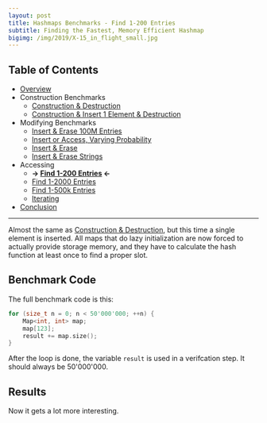 ```yaml
---
layout: post
title: Hashmaps Benchmarks - Find 1-200 Entries
subtitle: Finding the Fastest, Memory Efficient Hashmap
bigimg: /img/2019/X-15_in_flight_small.jpg
---
```


## Table of Contents

* [Overview](/2019/04/01/hashmap-benchmarks-01-overview/)
* Construction Benchmarks
   * [Construction & Destruction](/2019/04/01/hashmap-benchmarks-02-result-CtorDtorEmptyMap/)
   * [Construction & Insert 1 Element & Destruction](/2019/04/01/hashmap-benchmarks-02-result-CtorDtorSingleEntryMap/)
* Modifying Benchmarks
   * [Insert & Erase 100M Entries](/2019/04/01/hashmap-benchmarks-02-result-InsertHugeInt/)
   * [Insert or Access, Varying Probability](/2019/04/01/hashmap-benchmarks-02-result-RandomDistinct2/)
   * [Insert & Erase](/2019/04/01/hashmap-benchmarks-02-result-RandomInsertErase/)
   * [Insert & Erase Strings](/2019/04/01/hashmap-benchmarks-02-result-RandomInsertEraseStrings/)
* Accessing
   * **&rarr; [Find 1-200 Entries](/2019/04/01/hashmap-benchmarks-02-result-RandomFind_200/) &larr;**
   * [Find 1-2000 Entries](/2019/04/01/hashmap-benchmarks-02-result-RandomFind_2000/)
   * [Find 1-500k Entries](/2019/04/01/hashmap-benchmarks-02-result-RandomFind_500000/)
   * [Iterating](/2019/04/01/hashmap-benchmarks-02-result-IterateIntegers/)
* [Conclusion](/2019/04/01/hashmap-benchmarks-03-conclusion/)

----

Almost the same as [Construction & Destruction](/2019/04/01/hashmap-benchmarks-CtorDtorEmptyMap/), but this time a single element is inserted. All maps that do lazy initialization are now forced to actually provide storage memory, and they have to calculate the hash function at least once to find a proper slot.

## Benchmark Code

The full benchmark code is this: 

```cpp
for (size_t n = 0; n < 50'000'000; ++n) {
    Map<int, int> map;
    map[123];
    result += map.size();
}
```

After the loop is done, the variable `result` is used in a verifcation step. It should always be 50'000'000.

## Results

Now it gets a lot more interesting.

<script src="https://cdn.plot.ly/plotly-latest.min.js"></script>
<div id="id_54e74987" style="height:250em"></div>
<script>
    var colors = Plotly.d3.scale.category10().range();
    var m0y = [ "std::unordered_map", "boost::unordered_map", "eastl::hash_map", "folly::F14NodeMap", "folly::F14ValueMap", "spp::sparse_hash_map", "phmap::<br>parallel_flat_hash_map", "phmap::<br>parallel_node_hash_map", "robin_hood::<br>unordered_flat_map", "tsl::sparse_map", "robin_hood::<br>unordered_node_map", "phmap::flat_hash_map", "absl::flat_hash_map", "absl::node_hash_map", "phmap::node_hash_map", "ska::bytell_hash_map", "tsl::hopscotch_map", "boost::multi_index::<br>hashed_unique", "tsl::robin_map", "<b>emilib1::HashMap</b>"];
    var m1y = [ "std::unordered_map", "boost::unordered_map", "eastl::hash_map", "folly::F14NodeMap", "folly::F14ValueMap", "spp::sparse_hash_map", "phmap::<br>parallel_node_hash_map", "phmap::<br>parallel_flat_hash_map", "robin_hood::<br>unordered_node_map", "robin_hood::<br>unordered_flat_map", "phmap::flat_hash_map", "absl::flat_hash_map", "absl::node_hash_map", "tsl::sparse_map", "phmap::node_hash_map", "ska::bytell_hash_map", "tsl::hopscotch_map", "boost::multi_index::<br>hashed_unique", "emilib1::HashMap", "<b>tsl::robin_map</b>"];
    var m2y = [ "std::unordered_map", "boost::unordered_map", "eastl::hash_map", "folly::F14ValueMap", "folly::F14NodeMap", "spp::sparse_hash_map", "phmap::<br>parallel_flat_hash_map", "phmap::<br>parallel_node_hash_map", "phmap::flat_hash_map", "absl::flat_hash_map", "phmap::node_hash_map", "absl::node_hash_map", "tsl::sparse_map", "ska::bytell_hash_map", "robin_hood::<br>unordered_flat_map", "robin_hood::<br>unordered_node_map", "boost::multi_index::<br>hashed_unique", "tsl::hopscotch_map", "emilib1::HashMap", "<b>tsl::robin_map</b>"];
    var m3y = [ "std::unordered_map", "folly::F14ValueMap", "folly::F14NodeMap", "boost::unordered_map", "eastl::hash_map", "spp::sparse_hash_map", "phmap::<br>parallel_flat_hash_map", "phmap::<br>parallel_node_hash_map", "tsl::sparse_map", "phmap::node_hash_map", "absl::node_hash_map", "absl::flat_hash_map", "phmap::flat_hash_map", "ska::bytell_hash_map", "robin_hood::<br>unordered_node_map", "robin_hood::<br>unordered_flat_map", "boost::multi_index::<br>hashed_unique", "tsl::hopscotch_map", "emilib1::HashMap", "<b>tsl::robin_map</b>"];
    var m4y = [ "spp::sparse_hash_map", "robin_hood::<br>unordered_node_map", "robin_hood::<br>unordered_flat_map", "emilib1::HashMap", "tsl::sparse_map", "tsl::robin_map", "phmap::<br>parallel_flat_hash_map", "phmap::flat_hash_map", "absl::flat_hash_map", "phmap::<br>parallel_node_hash_map", "phmap::node_hash_map", "absl::node_hash_map", "tsl::hopscotch_map", "std::unordered_map", "boost::unordered_map", "eastl::hash_map", "folly::F14NodeMap", "folly::F14ValueMap", "boost::multi_index::<br>hashed_unique", "<b>ska::bytell_hash_map</b>"];
    var measurement_names = [ "0% success, 0x00000000ffffffff", "0% success, 0xffffffff00000000", "25% success, 0x00000000ffffffff", "25% success, 0xffffffff00000000", "50% success, 0x00000000ffffffff", "50% success, 0xffffffff00000000", "75% success, 0x00000000ffffffff", "75% success, 0xffffffff00000000", "100% success, 0x00000000ffffffff", "100% success, 0xffffffff00000000" ];

    var data = [
        { x: [ 1.57525e-08, 1.0776099999999999e-08, 9.717605000000001e-09, 5.988055e-09, 6.059755000000001e-09, 8.80018e-09, 5.46702e-09, 5.23682e-09, 4.703215e-09, 4.16854e-09, 4.665635e-09, 3.694245e-09, 3.628215e-09, 3.751605e-09, 3.74728e-09, 3.2460150000000004e-09, 3.344435e-09, 3.5085100000000003e-09, 2.909805e-09, 2.46405e-09 ],
          y: m0y, name: measurement_names[0] + ' (robin_hood::hash)', type: 'bar', orientation: 'h', yaxis: 'y', marker: { color: colors[0], },
        },
        { x: [ 1.5544600000000003e-08, 1.07269e-08, 9.693330000000002e-09, 5.935580000000001e-09, 5.99056e-09, 8.978805e-09, 5.415535e-09, 5.293095e-09, 4.61866e-09, 4.195985e-09, 4.639655000000001e-09, 3.58393e-09, 3.5660600000000004e-09, 3.7502700000000005e-09, 3.6996150000000006e-09, 3.21719e-09, 3.3445200000000004e-09, 3.45474e-09, 2.8647900000000004e-09, 2.4264300000000003e-09 ],
          y: m0y, name: measurement_names[1] + ' (robin_hood::hash)', type: 'bar', orientation: 'h', yaxis: 'y', marker: { color: colors[1], },
        },
        { x: [ 1.4309900000000002e-08, 1.077785e-08, 9.874715000000001e-09, 7.608145000000001e-09, 7.462230000000001e-09, 8.159805e-09, 5.672220000000001e-09, 5.49352e-09, 4.1177e-09, 3.899795e-09, 4.066715000000001e-09, 3.6495000000000003e-09, 3.5963750000000004e-09, 3.61525e-09, 3.64285e-09, 3.3402200000000003e-09, 3.4867450000000002e-09, 3.518505e-09, 2.942205e-09, 2.5947e-09 ],
          y: m0y, name: measurement_names[2] + ' (robin_hood::hash)', type: 'bar', orientation: 'h', yaxis: 'y', marker: { color: colors[2], },
        },
        { x: [ 1.4812150000000002e-08, 1.07434e-08, 9.920045e-09, 7.3867050000000005e-09, 7.312990000000001e-09, 8.171750000000002e-09, 5.655155e-09, 5.55834e-09, 4.103775000000001e-09, 3.97236e-09, 4.035875e-09, 3.6253050000000002e-09, 3.5997750000000002e-09, 3.624575e-09, 3.580915e-09, 3.6778950000000004e-09, 3.302305e-09, 3.5135750000000002e-09, 2.9587800000000004e-09, 2.552985e-09 ],
          y: m0y, name: measurement_names[3] + ' (robin_hood::hash)', type: 'bar', orientation: 'h', yaxis: 'y', marker: { color: colors[3], },
        },
        { x: [ 1.35161e-08, 1.0429350000000001e-08, 9.85559e-09, 8.973390000000002e-09, 8.77233e-09, 7.158380000000001e-09, 5.6365650000000006e-09, 5.56176e-09, 3.88989e-09, 3.8388650000000005e-09, 3.6565600000000005e-09, 3.84739e-09, 3.79883e-09, 3.76577e-09, 3.768155e-09, 3.589e-09, 3.6864450000000003e-09, 3.49424e-09, 2.99453e-09, 2.801325e-09 ],
          y: m0y, name: measurement_names[4] + ' (robin_hood::hash)', type: 'bar', orientation: 'h', yaxis: 'y', marker: { color: colors[4], },
        },
        { x: [ 1.3693500000000001e-08, 1.039645e-08, 9.828190000000001e-09, 8.933825e-09, 8.7146e-09, 7.215305000000001e-09, 5.787925e-09, 5.703385e-09, 3.8909500000000005e-09, 3.936245e-09, 3.6311950000000005e-09, 3.791575e-09, 3.7908750000000005e-09, 3.7199950000000004e-09, 3.73757e-09, 3.8677849999999996e-09, 3.765420000000001e-09, 3.4927250000000003e-09, 3.0883800000000005e-09, 2.8207700000000004e-09 ],
          y: m0y, name: measurement_names[5] + ' (robin_hood::hash)', type: 'bar', orientation: 'h', yaxis: 'y', marker: { color: colors[5], },
        },
        { x: [ 1.2977250000000001e-08, 1.07862e-08, 9.97345e-09, 1.09125e-08, 1.061355e-08, 7.0221e-09, 5.758140000000001e-09, 5.7021950000000005e-09, 3.733645e-09, 3.7723e-09, 3.6309400000000003e-09, 3.993685e-09, 3.9847e-09, 3.8483650000000005e-09, 3.8521e-09, 3.845995e-09, 3.81311e-09, 3.548995e-09, 2.984065e-09, 2.78922e-09 ],
          y: m0y, name: measurement_names[6] + ' (robin_hood::hash)', type: 'bar', orientation: 'h', yaxis: 'y', marker: { color: colors[6], },
        },
        { x: [ 1.33058e-08, 1.070545e-08, 9.935375e-09, 1.1093650000000001e-08, 1.0877300000000002e-08, 7.26097e-09, 5.993280000000001e-09, 5.840590000000001e-09, 3.910695e-09, 4.00384e-09, 3.781235e-09, 3.945155e-09, 3.96862e-09, 3.829645e-09, 3.842260000000001e-09, 4.042755e-09, 4.304285e-09, 3.50039e-09, 3.1926200000000005e-09, 2.86456e-09 ],
          y: m0y, name: measurement_names[7] + ' (robin_hood::hash)', type: 'bar', orientation: 'h', yaxis: 'y', marker: { color: colors[7], },
        },
        { x: [ 1.26227e-08, 1.07665e-08, 9.909599999999999e-09, 1.3118900000000001e-08, 1.27434e-08, 6.9124e-09, 6.06476e-09, 5.996830000000001e-09, 3.655535e-09, 4.172435000000001e-09, 3.4807250000000003e-09, 4.31642e-09, 4.268345e-09, 4.14813e-09, 4.118020000000001e-09, 4.05983e-09, 3.916485e-09, 3.68379e-09, 3.1509150000000006e-09, 2.9910550000000003e-09 ],
          y: m0y, name: measurement_names[8] + ' (robin_hood::hash)', type: 'bar', orientation: 'h', yaxis: 'y', marker: { color: colors[8], },
        },
        { x: [ 1.28248e-08, 1.07025e-08, 9.901185e-09, 1.2731150000000001e-08, 1.2287599999999999e-08, 7.373455e-09, 6.130755e-09, 5.989010000000001e-09, 3.75387e-09, 4.28732e-09, 3.5558500000000003e-09, 4.3073800000000005e-09, 4.2864550000000006e-09, 4.147065e-09, 4.1159850000000004e-09, 4.2443e-09, 3.95059e-09, 3.6605950000000004e-09, 3.217465e-09, 3.0181e-09 ],
          y: m0y, name: measurement_names[9] + ' (robin_hood::hash)', type: 'bar', orientation: 'h', yaxis: 'y', marker: { color: colors[9], },
            textposition: 'outside',
            text: [ "13.9ns avg<br>0.0MB", "10.7ns avg<br>0.0MB", "9.86ns avg<br>0.0MB", "9.27ns avg<br>0.0MB", "9.08ns avg<br>0.0MB", "7.71ns avg<br>0.0MB", "5.76ns avg<br>0.0MB", "5.64ns avg<br>0.0MB", "4.04ns avg<br>0.0MB", "4.02ns avg<br>0.0MB", "3.91ns avg<br>0.0MB", "3.88ns avg<br>0.0MB", "3.85ns avg<br>0.0MB", "3.82ns avg<br>0.0MB", "3.81ns avg<br>0.0MB", "3.71ns avg<br>0.0MB", "3.69ns avg<br>0.0MB", "3.54ns avg<br>0.0MB", "3.03ns avg<br>0.0MB", "<b>2.73ns avg<br>0.0MB</b>" ],
        },
        { x: [ 1.576165e-08, 1.10161e-08, 9.70536e-09, 6.093965e-09, 6.130420000000001e-09, 9.054430000000001e-09, 5.68633e-09, 5.693345000000001e-09, 5.024290000000001e-09, 5.126005000000001e-09, 3.97984e-09, 4.072225000000001e-09, 4.062295e-09, 4.234015e-09, 3.988105e-09, 3.5389550000000004e-09, 3.3519700000000004e-09, 3.572715e-09, 2.6224650000000004e-09, 2.522435e-09 ],
          y: m1y, name: measurement_names[0] + ' (absl::Hash)', type: 'bar', orientation: 'h', yaxis: 'y2', marker: { color: colors[0], },
        },
        { x: [ 1.5759500000000003e-08, 1.103275e-08, 9.683625e-09, 6.0454800000000005e-09, 6.1584750000000005e-09, 8.983185000000001e-09, 5.6585150000000005e-09, 5.721175e-09, 5.033375e-09, 5.1374399999999996e-09, 3.941215e-09, 4.085345e-09, 4.1248099999999995e-09, 4.30033e-09, 3.93873e-09, 3.498765e-09, 3.25704e-09, 3.56845e-09, 2.7003e-09, 2.5606650000000005e-09 ],
          y: m1y, name: measurement_names[1] + ' (absl::Hash)', type: 'bar', orientation: 'h', yaxis: 'y2', marker: { color: colors[1], },
        },
        { x: [ 1.4320900000000001e-08, 1.097865e-08, 1.0017800000000002e-08, 7.572835000000001e-09, 7.51758e-09, 8.190365e-09, 5.854405000000001e-09, 5.88014e-09, 4.71632e-09, 4.64703e-09, 4.016505e-09, 4.040665e-09, 3.98962e-09, 4.175075e-09, 4.042125e-09, 3.6648850000000002e-09, 3.647845e-09, 3.55802e-09, 2.8216600000000004e-09, 2.59074e-09 ],
          y: m1y, name: measurement_names[2] + ' (absl::Hash)', type: 'bar', orientation: 'h', yaxis: 'y2', marker: { color: colors[2], },
        },
        { x: [ 1.4165050000000001e-08, 1.0961450000000001e-08, 1.0014400000000001e-08, 7.503970000000001e-09, 7.36909e-09, 8.349250000000001e-09, 5.965925e-09, 5.961180000000001e-09, 4.7327600000000005e-09, 4.616955e-09, 4.05749e-09, 4.06679e-09, 4.017875000000001e-09, 4.453484999999999e-09, 3.98599e-09, 3.685445e-09, 3.671765e-09, 3.566835e-09, 2.810035e-09, 2.65914e-09 ],
          y: m1y, name: measurement_names[3] + ' (absl::Hash)', type: 'bar', orientation: 'h', yaxis: 'y2', marker: { color: colors[3], },
        },
        { x: [ 1.364805e-08, 1.09379e-08, 1.01203e-08, 9.227125e-09, 9.080035e-09, 7.17557e-09, 5.9497100000000005e-09, 6.012845e-09, 4.495555000000001e-09, 4.2028000000000004e-09, 4.14397e-09, 4.1453000000000006e-09, 4.171835e-09, 3.995995e-09, 4.154765000000001e-09, 3.86214e-09, 3.528435e-09, 3.6380500000000003e-09, 2.98221e-09, 2.6526650000000006e-09 ],
          y: m1y, name: measurement_names[4] + ' (absl::Hash)', type: 'bar', orientation: 'h', yaxis: 'y2', marker: { color: colors[4], },
        },
        { x: [ 1.37369e-08, 1.09193e-08, 1.01107e-08, 9.25167e-09, 9.040340000000001e-09, 7.48378e-09, 5.9942150000000005e-09, 6.1000300000000005e-09, 4.4939850000000006e-09, 4.210970000000001e-09, 4.2868700000000005e-09, 4.1878900000000005e-09, 4.224645000000001e-09, 4.261695e-09, 4.16648e-09, 3.93671e-09, 3.8886200000000006e-09, 3.6314750000000004e-09, 3.04839e-09, 2.7395750000000002e-09 ],
          y: m1y, name: measurement_names[5] + ' (absl::Hash)', type: 'bar', orientation: 'h', yaxis: 'y2', marker: { color: colors[5], },
        },
        { x: [ 1.403125e-08, 1.074615e-08, 1.009575e-08, 1.1196650000000002e-08, 1.09381e-08, 7.14203e-09, 5.99608e-09, 6.145705e-09, 4.376045e-09, 4.273225e-09, 4.3079950000000005e-09, 4.31196e-09, 4.37429e-09, 4.031445000000001e-09, 4.2656299999999995e-09, 4.1100950000000006e-09, 4.23907e-09, 3.66418e-09, 3.10034e-09, 2.73311e-09 ],
          y: m1y, name: measurement_names[6] + ' (absl::Hash)', type: 'bar', orientation: 'h', yaxis: 'y2', marker: { color: colors[6], },
        },
        { x: [ 1.4095250000000002e-08, 1.074465e-08, 1.00957e-08, 1.12327e-08, 1.0997400000000001e-08, 7.071710000000001e-09, 6.061915000000001e-09, 6.192195000000001e-09, 4.31509e-09, 4.1628000000000006e-09, 4.3451150000000005e-09, 4.276405e-09, 4.30986e-09, 4.1703950000000005e-09, 4.21708e-09, 4.129265e-09, 4.8517750000000004e-09, 3.6387750000000006e-09, 3.138065e-09, 2.8072e-09 ],
          y: m1y, name: measurement_names[7] + ' (absl::Hash)', type: 'bar', orientation: 'h', yaxis: 'y2', marker: { color: colors[7], },
        },
        { x: [ 1.271305e-08, 1.0829150000000002e-08, 1.0166050000000001e-08, 1.3192350000000002e-08, 1.276295e-08, 7.82274e-09, 7.0411699999999996e-09, 6.448555e-09, 4.1416850000000005e-09, 4.03437e-09, 4.65389e-09, 4.617345e-09, 4.4283050000000005e-09, 4.168055000000001e-09, 4.49606e-09, 4.367920000000001e-09, 3.993365e-09, 3.872515e-09, 3.31224e-09, 2.853205e-09 ],
          y: m1y, name: measurement_names[8] + ' (absl::Hash)', type: 'bar', orientation: 'h', yaxis: 'y2', marker: { color: colors[8], },
        },
        { x: [ 1.2683000000000002e-08, 1.0824250000000002e-08, 1.0163700000000001e-08, 1.30875e-08, 1.2734700000000002e-08, 7.990640000000001e-09, 7.060615000000001e-09, 6.379935000000001e-09, 4.1724400000000005e-09, 4.064735e-09, 4.6843700000000004e-09, 4.60168e-09, 4.434445e-09, 4.31676e-09, 4.477915e-09, 4.46123e-09, 4.3899550000000005e-09, 3.9024400000000004e-09, 3.3312300000000007e-09, 2.8923950000000005e-09 ],
          y: m1y, name: measurement_names[9] + ' (absl::Hash)', type: 'bar', orientation: 'h', yaxis: 'y2', marker: { color: colors[9], },
            textposition: 'outside',
            text: [ "14.1ns avg<br>0.0MB", "10.9ns avg<br>0.0MB", "10.0ns avg<br>0.0MB", "9.44ns avg<br>0.0MB", "9.27ns avg<br>0.0MB", "7.93ns avg<br>0.0MB", "6.13ns avg<br>0.0MB", "6.05ns avg<br>0.0MB", "4.55ns avg<br>0.0MB", "4.45ns avg<br>0.0MB", "4.24ns avg<br>0.0MB", "4.24ns avg<br>0.0MB", "4.21ns avg<br>0.0MB", "4.21ns avg<br>0.0MB", "4.17ns avg<br>0.0MB", "3.93ns avg<br>0.0MB", "3.88ns avg<br>0.0MB", "3.66ns avg<br>0.0MB", "2.99ns avg<br>0.0MB", "<b>2.70ns avg<br>0.0MB</b>" ],
        },
        { x: [ 1.9417e-08, 1.1494650000000002e-08, 1.0255550000000001e-08, 6.844315e-09, 6.822420000000001e-09, 1.0048200000000001e-08, 8.125185000000001e-09, 7.661005e-09, 5.575315e-09, 5.515065e-09, 5.763185e-09, 5.713785e-09, 5.5185900000000005e-09, 4.718685e-09, 5.755975000000001e-09, 5.65265e-09, 4.7938050000000005e-09, 4.738795e-09, 3.731245000000001e-09, 3.83332e-09 ],
          y: m2y, name: measurement_names[0] + ' (folly::hasher)', type: 'bar', orientation: 'h', yaxis: 'y3', marker: { color: colors[0], },
        },
        { x: [ 1.897925e-08, 1.147105e-08, 1.02514e-08, 6.9300900000000004e-09, 6.9112150000000005e-09, 9.882840000000002e-09, 8.39696e-09, 7.762125e-09, 5.532560000000001e-09, 5.50447e-09, 5.7104600000000006e-09, 5.67686e-09, 5.629555e-09, 4.79519e-09, 5.826225e-09, 5.70299e-09, 4.789965000000001e-09, 4.788995000000001e-09, 3.766695e-09, 3.832395e-09 ],
          y: m2y, name: measurement_names[1] + ' (folly::hasher)', type: 'bar', orientation: 'h', yaxis: 'y3', marker: { color: colors[1], },
        },
        { x: [ 1.8313e-08, 1.1452100000000001e-08, 1.051115e-08, 8.371765000000002e-09, 8.316805e-09, 8.807725e-09, 7.95834e-09, 7.93459e-09, 5.737575e-09, 5.6615250000000005e-09, 5.795455e-09, 5.60591e-09, 5.3260250000000005e-09, 4.955155e-09, 5.210185e-09, 5.20207e-09, 4.863265e-09, 4.6678850000000006e-09, 3.89045e-09, 3.919640000000001e-09 ],
          y: m2y, name: measurement_names[2] + ' (folly::hasher)', type: 'bar', orientation: 'h', yaxis: 'y3', marker: { color: colors[2], },
        },
        { x: [ 1.78995e-08, 1.1494900000000003e-08, 1.0507400000000001e-08, 8.191415e-09, 8.118175e-09, 8.816815000000001e-09, 8.076445000000002e-09, 7.979935e-09, 5.711065e-09, 5.65012e-09, 5.78089e-09, 5.60212e-09, 5.5017100000000004e-09, 4.958935e-09, 5.2970400000000006e-09, 5.18132e-09, 4.9098750000000005e-09, 4.873425e-09, 3.868755000000001e-09, 3.974555e-09 ],
          y: m2y, name: measurement_names[3] + ' (folly::hasher)', type: 'bar', orientation: 'h', yaxis: 'y3', marker: { color: colors[3], },
        },
        { x: [ 1.76105e-08, 1.142105e-08, 1.0273e-08, 1.0024750000000002e-08, 9.998990000000001e-09, 8.559655000000001e-09, 8.269140000000001e-09, 8.148545e-09, 5.8607200000000004e-09, 5.863e-09, 5.905930000000001e-09, 5.71144e-09, 5.481215e-09, 5.307765000000001e-09, 5.108445e-09, 4.954535e-09, 4.93468e-09, 4.7882050000000004e-09, 4.101455000000001e-09, 4.02666e-09 ],
          y: m2y, name: measurement_names[4] + ' (folly::hasher)', type: 'bar', orientation: 'h', yaxis: 'y3', marker: { color: colors[4], },
        },
        { x: [ 1.7612450000000004e-08, 1.1481450000000002e-08, 1.029455e-08, 9.830230000000002e-09, 9.833345e-09, 8.463294999999999e-09, 8.25529e-09, 8.166190000000001e-09, 5.9346700000000006e-09, 5.947650000000001e-09, 5.948805000000001e-09, 5.795935e-09, 5.4095e-09, 5.3202349999999995e-09, 5.167700000000001e-09, 5.009530000000001e-09, 5.01005e-09, 4.754795000000001e-09, 4.02812e-09, 4.0300500000000006e-09 ],
          y: m2y, name: measurement_names[5] + ' (folly::hasher)', type: 'bar', orientation: 'h', yaxis: 'y3', marker: { color: colors[5], },
        },
        { x: [ 1.634085e-08, 1.1397049999999999e-08, 1.05655e-08, 1.188895e-08, 1.18695e-08, 8.17908e-09, 8.451120000000001e-09, 8.127255e-09, 6.044985000000001e-09, 6.041090000000001e-09, 5.839165e-09, 5.833045e-09, 5.428785e-09, 5.80333e-09, 4.917230000000001e-09, 4.844495000000001e-09, 5.020330000000001e-09, 4.95997e-09, 4.30048e-09, 4.027075e-09 ],
          y: m2y, name: measurement_names[6] + ' (folly::hasher)', type: 'bar', orientation: 'h', yaxis: 'y3', marker: { color: colors[6], },
        },
        { x: [ 1.6653350000000003e-08, 1.145025e-08, 1.05903e-08, 1.2104100000000001e-08, 1.214095e-08, 8.285505e-09, 8.505165e-09, 8.22476e-09, 6.08631e-09, 6.1037850000000005e-09, 5.873135000000001e-09, 5.88222e-09, 5.55066e-09, 5.493170000000001e-09, 5.0988150000000005e-09, 5.023155e-09, 5.0449450000000005e-09, 4.913940000000001e-09, 4.34583e-09, 4.088205000000001e-09 ],
          y: m2y, name: measurement_names[7] + ' (folly::hasher)', type: 'bar', orientation: 'h', yaxis: 'y3', marker: { color: colors[7], },
        },
        { x: [ 1.567195e-08, 1.13638e-08, 1.0645e-08, 1.4372550000000001e-08, 1.4390300000000001e-08, 8.665985000000001e-09, 8.645215000000001e-09, 8.380635e-09, 6.41142e-09, 6.4119350000000006e-09, 6.2210950000000004e-09, 6.185080000000001e-09, 5.957730000000001e-09, 5.926575000000001e-09, 4.92042e-09, 4.848595000000001e-09, 5.199255000000001e-09, 5.510555000000001e-09, 4.611515e-09, 4.13278e-09 ],
          y: m2y, name: measurement_names[8] + ' (folly::hasher)', type: 'bar', orientation: 'h', yaxis: 'y3', marker: { color: colors[8], },
        },
        { x: [ 1.59698e-08, 1.142915e-08, 1.0666800000000001e-08, 1.400305e-08, 1.399695e-08, 8.619365e-09, 8.651445e-09, 8.34081e-09, 6.479565000000001e-09, 6.451775e-09, 6.131460000000001e-09, 6.1967500000000005e-09, 5.72732e-09, 5.8388350000000005e-09, 5.1399650000000005e-09, 5.057975e-09, 5.2331200000000015e-09, 5.232425e-09, 4.581825e-09, 4.189645000000001e-09 ],
          y: m2y, name: measurement_names[9] + ' (folly::hasher)', type: 'bar', orientation: 'h', yaxis: 'y3', marker: { color: colors[9], },
            textposition: 'outside',
            text: [ "17.4ns avg<br>0.0MB", "11.4ns avg<br>0.0MB", "10.5ns avg<br>0.0MB", "10.3ns avg<br>0.0MB", "10.2ns avg<br>0.0MB", "8.83ns avg<br>0.0MB", "8.33ns avg<br>0.0MB", "8.07ns avg<br>0.0MB", "5.94ns avg<br>0.0MB", "5.92ns avg<br>0.0MB", "5.90ns avg<br>0.0MB", "5.82ns avg<br>0.0MB", "5.55ns avg<br>0.0MB", "5.31ns avg<br>0.0MB", "5.24ns avg<br>0.0MB", "5.15ns avg<br>0.0MB", "4.98ns avg<br>0.0MB", "4.92ns avg<br>0.0MB", "4.12ns avg<br>0.0MB", "<b>4.01ns avg<br>0.0MB</b>" ],
        },
        { x: [ 1.9071e-08, 1.0194600000000001e-08, 1.018315e-08, 1.329285e-08, 1.2021900000000001e-08, 1.226175e-08, 1.0098650000000001e-08, 1.00398e-08, 7.882370000000001e-09, 7.693435000000001e-09, 7.667855e-09, 7.630995e-09, 7.5096e-09, 6.467005e-09, 7.810830000000002e-09, 7.92865e-09, 6.8871550000000005e-09, 6.401645000000001e-09, 5.962365e-09, 5.7545e-09 ],
          y: m3y, name: measurement_names[0] + ' (FNV1a)', type: 'bar', orientation: 'h', yaxis: 'y4', marker: { color: colors[0], },
        },
        { x: [ 1.8492200000000002e-08, 1.0232750000000001e-08, 1.0221400000000001e-08, 1.3211550000000002e-08, 1.20098e-08, 1.245635e-08, 1.05088e-08, 1.0414000000000001e-08, 8.2457e-09, 7.69199e-09, 7.721070000000001e-09, 7.642005000000001e-09, 7.618940000000001e-09, 6.804135000000001e-09, 7.815425e-09, 7.915865e-09, 6.854565e-09, 6.46911e-09, 6.1748850000000004e-09, 5.8575650000000005e-09 ],
          y: m3y, name: measurement_names[1] + ' (FNV1a)', type: 'bar', orientation: 'h', yaxis: 'y4', marker: { color: colors[1], },
        },
        { x: [ 1.8570150000000002e-08, 1.1628650000000002e-08, 1.156525e-08, 1.30349e-08, 1.22906e-08, 1.152065e-08, 1.04783e-08, 1.0478899999999999e-08, 8.161855e-09, 7.70269e-09, 7.712635e-09, 7.628365000000001e-09, 7.552409999999999e-09, 6.897375000000001e-09, 7.2313e-09, 7.24755e-09, 6.938885e-09, 6.768670000000001e-09, 6.202485000000001e-09, 5.87881e-09 ],
          y: m3y, name: measurement_names[2] + ' (FNV1a)', type: 'bar', orientation: 'h', yaxis: 'y4', marker: { color: colors[2], },
        },
        { x: [ 1.765395e-08, 1.16724e-08, 1.157355e-08, 1.3016500000000001e-08, 1.2274500000000002e-08, 1.159735e-08, 1.0614e-08, 1.05612e-08, 8.190444999999999e-09, 7.833565e-09, 7.839735000000001e-09, 7.834825e-09, 7.706045e-09, 6.7834e-09, 7.093775e-09, 7.08752e-09, 6.9269450000000004e-09, 6.756265e-09, 6.2549e-09, 5.905735e-09 ],
          y: m3y, name: measurement_names[3] + ' (FNV1a)', type: 'bar', orientation: 'h', yaxis: 'y4', marker: { color: colors[3], },
        },
        { x: [ 1.75928e-08, 1.3551750000000001e-08, 1.3336550000000001e-08, 1.3112500000000002e-08, 1.2323100000000001e-08, 1.0887750000000001e-08, 1.076755e-08, 1.05855e-08, 7.850530000000001e-09, 7.934750000000001e-09, 7.868455e-09, 7.82395e-09, 7.80962e-09, 7.13908e-09, 7.058695e-09, 7.01474e-09, 7.043605e-09, 6.744105000000001e-09, 6.29921e-09, 5.8927050000000005e-09 ],
          y: m3y, name: measurement_names[4] + ' (FNV1a)', type: 'bar', orientation: 'h', yaxis: 'y4', marker: { color: colors[4], },
        },
        { x: [ 1.71947e-08, 1.3579500000000001e-08, 1.3385350000000001e-08, 1.3264e-08, 1.23058e-08, 1.108985e-08, 1.08952e-08, 1.0655600000000001e-08, 8.00781e-09, 7.920655000000001e-09, 7.879495e-09, 7.87822e-09, 7.835695e-09, 7.2830050000000005e-09, 7.346845000000001e-09, 7.30888e-09, 7.1377550000000004e-09, 6.721440000000001e-09, 6.34883e-09, 5.966435000000001e-09 ],
          y: m3y, name: measurement_names[5] + ' (FNV1a)', type: 'bar', orientation: 'h', yaxis: 'y4', marker: { color: colors[5], },
        },
        { x: [ 1.63406e-08, 1.56413e-08, 1.547965e-08, 1.307575e-08, 1.21642e-08, 1.079375e-08, 1.0968849999999999e-08, 1.086545e-08, 7.72707e-09, 8.092935000000001e-09, 8.084375e-09, 8.034655e-09, 7.95694e-09, 7.712450000000001e-09, 6.94111e-09, 6.862995e-09, 7.1060350000000005e-09, 6.746115e-09, 6.335155e-09, 5.915825e-09 ],
          y: m3y, name: measurement_names[6] + ' (FNV1a)', type: 'bar', orientation: 'h', yaxis: 'y4', marker: { color: colors[6], },
        },
        { x: [ 1.62202e-08, 1.574815e-08, 1.5560150000000003e-08, 1.3206550000000001e-08, 1.2158600000000001e-08, 1.0906200000000001e-08, 1.110135e-08, 1.100315e-08, 7.972415e-09, 8.093030000000001e-09, 8.088865e-09, 8.065555000000001e-09, 7.969865000000001e-09, 7.349060000000001e-09, 6.9875650000000006e-09, 6.90406e-09, 7.191725000000001e-09, 6.987615000000001e-09, 6.5005300000000005e-09, 6.089200000000001e-09 ],
          y: m3y, name: measurement_names[7] + ' (FNV1a)', type: 'bar', orientation: 'h', yaxis: 'y4', marker: { color: colors[7], },
        },
        { x: [ 1.56902e-08, 1.74609e-08, 1.7270000000000002e-08, 1.3049600000000001e-08, 1.2220400000000001e-08, 1.1474500000000001e-08, 1.2230000000000001e-08, 1.1064800000000001e-08, 8.32105e-09, 8.46936e-09, 8.448845e-09, 8.283365e-09, 8.31624e-09, 7.990355e-09, 6.94312e-09, 6.853500000000001e-09, 7.378325e-09, 7.096450000000001e-09, 6.58873e-09, 6.069105e-09 ],
          y: m3y, name: measurement_names[8] + ' (FNV1a)', type: 'bar', orientation: 'h', yaxis: 'y4', marker: { color: colors[8], },
        },
        { x: [ 1.558455e-08, 1.7446300000000003e-08, 1.725335e-08, 1.3203650000000001e-08, 1.22413e-08, 1.1378000000000001e-08, 1.2268500000000002e-08, 1.11514e-08, 7.989670000000001e-09, 8.516990000000001e-09, 8.449945e-09, 8.332030000000001e-09, 8.243349999999999e-09, 7.817135e-09, 6.928430000000001e-09, 6.839875e-09, 7.398850000000001e-09, 7.020700000000001e-09, 6.6368400000000004e-09, 6.14777e-09 ],
          y: m3y, name: measurement_names[9] + ' (FNV1a)', type: 'bar', orientation: 'h', yaxis: 'y4', marker: { color: colors[9], },
            textposition: 'outside',
            text: [ "17.2ns avg<br>0.0MB", "13.7ns avg<br>0.0MB", "13.6ns avg<br>0.0MB", "13.1ns avg<br>0.0MB", "12.2ns avg<br>0.0MB", "11.4ns avg<br>0.0MB", "11.0ns avg<br>0.0MB", "10.7ns avg<br>0.0MB", "8.03ns avg<br>0.0MB", "7.99ns avg<br>0.0MB", "7.98ns avg<br>0.0MB", "7.92ns avg<br>0.0MB", "7.85ns avg<br>0.0MB", "7.22ns avg<br>0.0MB", "7.22ns avg<br>0.0MB", "7.20ns avg<br>0.0MB", "7.09ns avg<br>0.0MB", "6.77ns avg<br>0.0MB", "6.33ns avg<br>0.0MB", "<b>5.95ns avg<br>0.0MB</b>" ],
        },
        { x: [ 0, 0, 0, 0, 4.175510000000001e-09, 2.546975e-09, 4.793620000000001e-09, 3.37136e-09, 3.2374750000000003e-09, 4.700035e-09, 3.4628850000000007e-09, 3.4218750000000002e-09, 3.12597e-09, 1.4594000000000002e-08, 1.0521900000000001e-08, 9.33298e-09, 5.24818e-09, 5.2889050000000006e-09, 3.10817e-09, 2.619385e-09 ],
          y: m4y, name: measurement_names[0] + ' (Identity)', type: 'bar', orientation: 'h', yaxis: 'y5', marker: { color: colors[0], },
        },
        { x: [ 0, 0, 0, 0, 1.8246700000000002e-07, 1.722815e-07, 1.5318300000000003e-07, 1.4479500000000002e-07, 1.4431350000000002e-07, 1.2785750000000002e-07, 1.2750450000000002e-07, 1.2711350000000002e-07, 9.431265e-08, 1.4690700000000001e-08, 1.06489e-08, 9.36002e-09, 5.291275e-09, 5.331470000000001e-09, 3.12881e-09, 2.8753200000000004e-09 ],
          y: m4y, name: measurement_names[1] + ' (Identity)', type: 'bar', orientation: 'h', yaxis: 'y5', marker: { color: colors[1], },
        },
        { x: [ 0, 0, 0, 0, 3.68903e-09, 2.43274e-09, 5.000945e-09, 3.2581800000000004e-09, 3.2928150000000003e-09, 4.756495e-09, 3.2318000000000004e-09, 3.36205e-09, 3.20171e-09, 1.4069750000000001e-08, 1.031835e-08, 9.446325000000002e-09, 6.6181650000000006e-09, 6.676995000000001e-09, 3.20928e-09, 3.0955000000000003e-09 ],
          y: m4y, name: measurement_names[2] + ' (Identity)', type: 'bar', orientation: 'h', yaxis: 'y5', marker: { color: colors[2], },
        },
        { x: [ 0, 0, 0, 0, 1.6170600000000003e-07, 1.4853550000000001e-07, 1.374865e-07, 1.292645e-07, 1.28788e-07, 1.299455e-07, 1.147925e-07, 1.1702950000000001e-07, 8.395435000000001e-08, 1.4062650000000001e-08, 1.04082e-08, 9.429665000000001e-09, 6.6752550000000004e-09, 6.7671900000000005e-09, 3.2197800000000002e-09, 2.864305e-09 ],
          y: m4y, name: measurement_names[3] + ' (Identity)', type: 'bar', orientation: 'h', yaxis: 'y5', marker: { color: colors[3], },
        },
        { x: [ 0, 0, 0, 0, 3.675265e-09, 2.48174e-09, 5.014375000000001e-09, 3.3604550000000003e-09, 3.3302650000000004e-09, 4.925930000000001e-09, 3.27895e-09, 3.3419600000000003e-09, 3.7314e-09, 1.3604450000000002e-08, 1.0307450000000002e-08, 9.45064e-09, 8.39955e-09, 8.249725e-09, 3.3828000000000004e-09, 3.260125e-09 ],
          y: m4y, name: measurement_names[4] + ' (Identity)', type: 'bar', orientation: 'h', yaxis: 'y5', marker: { color: colors[4], },
        },
        { x: [ 0, 0, 0, 0, 1.380695e-07, 1.263535e-07, 1.2029050000000001e-07, 1.1279950000000002e-07, 1.115735e-07, 1.0677950000000001e-07, 1.03112e-07, 1.0186300000000002e-07, 7.394395000000001e-08, 1.3249450000000001e-08, 1.03533e-08, 9.448235000000002e-09, 8.37553e-09, 8.265265e-09, 3.4049500000000003e-09, 3.3365750000000005e-09 ],
          y: m4y, name: measurement_names[5] + ' (Identity)', type: 'bar', orientation: 'h', yaxis: 'y5', marker: { color: colors[5], },
        },
        { x: [ 0, 0, 0, 0, 3.514505e-09, 2.3927950000000003e-09, 5.123510000000001e-09, 3.44618e-09, 3.4421200000000005e-09, 4.9871800000000006e-09, 3.388335e-09, 3.3802600000000005e-09, 3.6608850000000002e-09, 1.3588600000000002e-08, 1.052855e-08, 9.32114e-09, 1.0444750000000002e-08, 1.0213750000000001e-08, 3.33674e-09, 3.43894e-09 ],
          y: m4y, name: measurement_names[6] + ' (Identity)', type: 'bar', orientation: 'h', yaxis: 'y5', marker: { color: colors[6], },
        },
        { x: [ 0, 0, 0, 0, 1.1878200000000001e-07, 1.0537750000000002e-07, 1.03534e-07, 9.553030000000001e-08, 9.525755e-08, 9.262450000000001e-08, 9.0012e-08, 9.057455000000001e-08, 6.155670000000001e-08, 1.3401450000000002e-08, 1.0594650000000001e-08, 9.334920000000002e-09, 1.0631750000000002e-08, 1.033955e-08, 3.39179e-09, 3.44994e-09 ],
          y: m4y, name: measurement_names[7] + ' (Identity)', type: 'bar', orientation: 'h', yaxis: 'y5', marker: { color: colors[7], },
        },
        { x: [ 0, 0, 0, 0, 3.6925650000000003e-09, 2.416005e-09, 5.36898e-09, 3.74072e-09, 3.7242750000000004e-09, 5.1543150000000005e-09, 3.6952400000000006e-09, 3.57121e-09, 3.6658700000000003e-09, 1.276275e-08, 1.0516450000000001e-08, 9.38529e-09, 1.2130450000000001e-08, 1.1887900000000002e-08, 3.3880400000000006e-09, 3.556885e-09 ],
          y: m4y, name: measurement_names[8] + ' (Identity)', type: 'bar', orientation: 'h', yaxis: 'y5', marker: { color: colors[8], },
        },
        { x: [ 0, 0, 0, 0, 9.767495000000001e-08, 8.445445000000001e-08, 8.678085e-08, 7.77811e-08, 7.750445000000001e-08, 7.90494e-08, 7.798435e-08, 7.646965000000001e-08, 5.058485e-08, 1.2391200000000002e-08, 1.054125e-08, 9.39817e-09, 1.198215e-08, 1.173325e-08, 3.387495e-09, 3.642515e-09 ],
          y: m4y, name: measurement_names[9] + ' (Identity)', type: 'bar', orientation: 'h', yaxis: 'y5', marker: { color: colors[9], },
            textposition: 'outside',
            text: [ "timeout", "timeout", "timeout", "timeout", "71.7ns avg<br>0.0MB", "64.9ns avg<br>0.0MB", "62.7ns avg<br>0.0MB", "57.7ns avg<br>0.0MB", "57.4ns avg<br>0.0MB", "56.1ns avg<br>0.0MB", "53.0ns avg<br>0.0MB", "53.0ns avg<br>0.0MB", "38.2ns avg<br>0.0MB", "13.6ns avg<br>0.0MB", "10.5ns avg<br>0.0MB", "9.39ns avg<br>0.0MB", "8.58ns avg<br>0.0MB", "8.48ns avg<br>0.0MB", "3.30ns avg<br>0.0MB", "<b>3.21ns avg<br>0.0MB</b>" ],
        },
    ];

    var layout = {
        // title: { text: 'RandomFind_200'},
        grid: {
            ygap: 0.1,
            subplots: [
            ['xy'],
            ['xy2'],
            ['xy3'],
            ['xy4'],
            ['xy5'],
        ] },

        barmode: 'stack',
        yaxis: { title: 'robin_hood::hash', automargin: true, },
        yaxis2: { title: 'absl::Hash', automargin: true, },
        yaxis3: { title: 'folly::hasher', automargin: true, },
        yaxis4: { title: 'FNV1a', automargin: true, },
        yaxis5: { title: 'Identity', automargin: true, },
        xaxis: { automargin: true, },
        legend: { traceorder: 'normal' },
        margin: { pad: 0, l:0, r:0, t:0, b:0, },
        showlegend:false,
    };

    Plotly.newPlot('id_54e74987', data, layout);
</script>